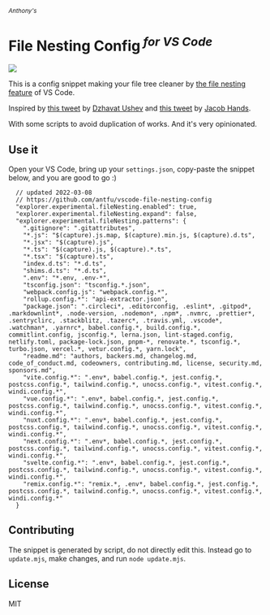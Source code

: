 <sub><em>Anthony's</em></sub>
<h1>File Nesting Config<sup><em> for VS Code</em></sup></h1>

![](https://user-images.githubusercontent.com/11247099/157142238-b00deecb-8d56-424f-9b20-ef6a6f5ddf99.png)

This is a config snippet making your file tree cleaner by [the file nesting feature](https://code.visualstudio.com/updates/v1_64#_explorer-file-nesting) of VS Code.

Inspired by [this tweet](https://twitter.com/dzhavatushev/status/1500511236634599430) by [Dzhavat Ushev](https://twitter.com/dzhavatushev) and [this tweet](https://twitter.com/jachands/status/1500173829733240844) by [Jacob Hands](https://twitter.com/jachands).

With some scripts to avoid duplication of works. And it's very opinionated.

## Use it

Open your VS Code, bring up your `settings.json`, copy-paste the snippet below, and you are good to go :)

```jsonc
  // updated 2022-03-08
  // https://github.com/antfu/vscode-file-nesting-config
  "explorer.experimental.fileNesting.enabled": true,
  "explorer.experimental.fileNesting.expand": false,
  "explorer.experimental.fileNesting.patterns": {
    ".gitignore": ".gitattributes",
    "*.js": "$(capture).js.map, $(capture).min.js, $(capture).d.ts",
    "*.jsx": "$(capture).js",
    "*.ts": "$(capture).js, $(capture).*.ts",
    "*.tsx": "$(capture).ts",
    "index.d.ts": "*.d.ts",
    "shims.d.ts": "*.d.ts",
    ".env": "*.env, .env-*",
    "tsconfig.json": "tsconfig.*.json",
    "webpack.config.js": "webpack.config.*",
    "rollup.config.*": "api-extractor.json",
    "package.json": ".circleci*, .editorconfig, .eslint*, .gitpod*, .markdownlint*, .node-version, .nodemon*, .npm*, .nvmrc, .prettier*, .sentryclirc, .stackblitz, .tazerc*, .travis.yml, .vscode*, .watchman*, .yarnrc*, babel.config.*, build.config.*, commitlint.config, jsconfig.*, lerna.json, lint-staged.config, netlify.toml, package-lock.json, pnpm-*, renovate.*, tsconfig.*, turbo.json, vercel.*, vetur.config.*, yarn.lock",
    "readme.md": "authors, backers.md, changelog.md, code_of_conduct.md, codeowners, contributing.md, license, security.md, sponsors.md",
    "vite.config.*": ".env*, babel.config.*, jest.config.*, postcss.config.*, tailwind.config.*, unocss.config.*, vitest.config.*, windi.config.*",
    "vue.config.*": ".env*, babel.config.*, jest.config.*, postcss.config.*, tailwind.config.*, unocss.config.*, vitest.config.*, windi.config.*",
    "nuxt.config.*": ".env*, babel.config.*, jest.config.*, postcss.config.*, tailwind.config.*, unocss.config.*, vitest.config.*, windi.config.*",
    "next.config.*": ".env*, babel.config.*, jest.config.*, postcss.config.*, tailwind.config.*, unocss.config.*, vitest.config.*, windi.config.*",
    "svelte.config.*": ".env*, babel.config.*, jest.config.*, postcss.config.*, tailwind.config.*, unocss.config.*, vitest.config.*, windi.config.*",
    "remix.config.*": "remix.*, .env*, babel.config.*, jest.config.*, postcss.config.*, tailwind.config.*, unocss.config.*, vitest.config.*, windi.config.*"
  }
```

## Contributing

The snippet is generated by script, do not directly edit this. Instead go to `update.mjs`, make changes, and run `node update.mjs`.

## License

MIT
